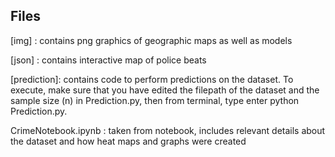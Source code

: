 ## Files

[img] : contains png graphics of geographic maps as well as models

[json] : contains interactive map of police beats

[prediction]: contains code to perform predictions on the dataset. To execute, make sure that you have edited the filepath of the dataset and the sample size (n) in Prediction.py, then from terminal, type enter python Prediction.py.

CrimeNotebook.ipynb : taken from notebook, includes relevant details about the dataset and how heat maps and graphs were created

